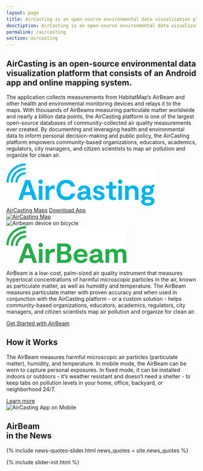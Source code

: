 ```yaml
---
layout: page
title: AirCasting is an open-source environmental data visualization platform.
desctiption: AirCasting is an open-source environmental data visualization platform that consists of an Android app and online mapping system.
permalink: /aircasting
section: aircasting
---
```


<section>
  <div class="panel panel--leading-text">
    <h1 class="heading heading--large u--gray-text">
      AirCasting is an open-source environmental data visualization platform that consists of an Android app and online mapping system.
    </h1>
  </div>

  <div class="panel">
    <div class="split--60 split--padding-right split--order-secondary">
      <p class="p--body">
        The application collects measurements from HabitatMap’s AirBeam and other health and environmental monitoring devices and relays it to the maps. With thousands of AirBeams measuring particulate matter worldwide and nearly a billion data points, the AirCasting platform is one of the largest open-source databases of community-collected air quality measurements ever created. By documenting and leveraging health and environmental data to inform personal decision-making and public policy, the AirCasting platform empowers community-based organizations, educators, academics, regulators, city managers, and citizen scientists to map air pollution and organize for clean air.
      </p>
    </div>
    <div class="split--40 split--padding-left">
      <img class="logo logo--body" alt="AirCasting" src="assets/img/svg/AirCasting-Logo-Body.svg" />
    </div>
    <div class="split--order-secondary">
      <a href="http://aircasting.org/map" class="button button--ac ac-intro__button">AirCasting Maps</a>
      <a href="https://play.google.com/store/apps/details?id=pl.llp.aircasting&hl=en" class="button button--ac ac-intro__button">Download App</a>
    </div>
  </div>

  <div class="panel u--bg-half-teal-very-light">
    <div>
      <a href="http://aircasting.org/map">
        <img
          srcset="/assets/img/habitatmap-aircasting-map-placeholder.png?nf_resize=fit&w=800 480w,
                  /assets/img/habitatmap-aircasting-map-placeholder.png?nf_resize=fit&w=1150 768w,
                  /assets/img/habitatmap-aircasting-map-placeholder.png"
          alt="AirCasting Map"
          class="img--fade-in"
        />
      </a>
    </div>
  </div>
</section>

<section class="u--bg-teal-very-light arc-background arc-background--left-white arc-background--left-center">
  <div class="panel">
    <div class="split--50 split--padding-right">
      <img
        class="img img--alternate-medium img--fade-in"
        srcset="/assets/img/pages/aircasting/airbeam.jpg?nf_resize=fit&w=720 480w,
                /assets/img/pages/aircasting/airbeam.jpg 767w,
                /assets/img/pages/aircasting/airbeam.jpg?nf_resize=fit&w=600 1024w,
                /assets/img/pages/aircasting/airbeam.jpg"
        alt="Airbeam device on bicycle"
      />
    </div>
    <div class="split--50 split--padding-left">
      <img class="logo logo--body" alt="Airbeam" src="assets/img/svg/AirBeam-Logo-Body.svg" />
      <p class="p--body">
        AirBeam is a low-cost, palm-sized air quality instrument that measures hyperlocal concentrations of harmful microscopic particles in the air, known as particulate matter, as well as humidity and temperature. The AirBeam measures particulate matter with proven accuracy and when used in conjunction with the AirCasting platform - or a custom solution - helps community-based organizations, educators, academics, regulators, city managers, and citizen scientists map air pollution and organize for&nbsp;clean&nbsp;air.
      </p>
      <a href="/airbeam/buy-it-now" class="badge-link badge-link--hm">
        <span class="u--vertically-centered">Get Started with AirBeam</span>
      </a>
    </div>
  </div>

  <div class="panel">
    <div class="split--50 split--padding-right">
      <h2 class="heading heading--medium u--gray-text">How it Works</h2>
      <p class="p--body">
        The AirBeam measures harmful microscopic air particles (particulate matter), humidity, and temperature.  In mobile mode, the AirBeam can be worn to capture personal exposures.  In fixed mode, it can be installed indoors or outdoors - it’s weather resistant and doesn’t need a shelter - to keep tabs on pollution levels in your home, office, backyard, or neighborhood 24/7.
      </p>
      <a href="/airbeam/how-it-works" class="button">Learn more</a>
    </div>
    <div class="split--50 split--padding-left u--align-right">
      <img
        class="img img--alternate-medium img--fade-in"
        srcset="/assets/img/pages/aircasting/app-screenshot.jpg?nf_resize=fit&w=720 480w,
                /assets/img/pages/aircasting/app-screenshot.jpg 767w,
                /assets/img/pages/aircasting/app-screenshot.jpg?nf_resize=fit&w=600 1024w,
                /assets/img/pages/aircasting/app-screenshot.jpg"
        alt="AirCasting App on Mobile"
      />
    </div>
  </div>
</section>

<section class="panel panel--quote u--bg-blue-very-dark arc-background arc-background--left-opacity-15 arc-background--left-quote">
  <div class="split--40">
    <h2 class="heading heading--medium">
      AirBeam
      <br />
      in the News
    </h2>
  </div>
  {% include news-quotes-slider.html news_quotes = site.news_quotes %}
</section>

{% include slider-init.html %}
